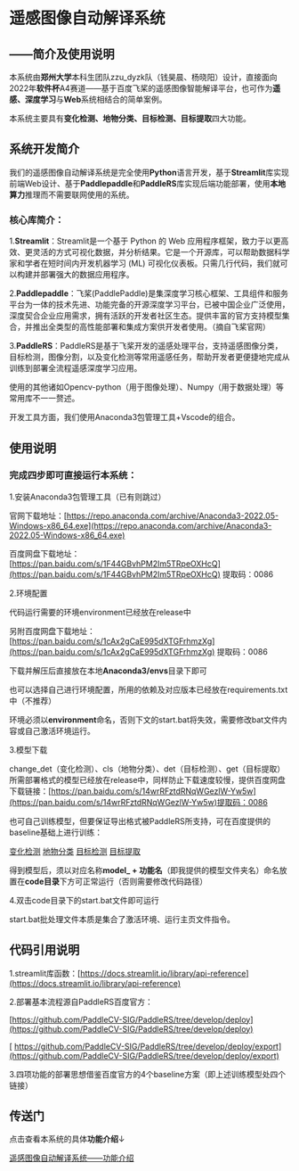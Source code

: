 # 遥感图像自动解译系统 #
## ——简介及使用说明 ##

本系统由**郑州大学**本科生团队zzu_dyzk队（钱昊晨、杨晓阳）设计，直接面向2022年**软件杯**A4赛道——基于百度飞桨的遥感图像智能解译平台，也可作为**遥感、深度学习**与**Web**系统相结合的简单案例。

本系统主要具有**变化检测、地物分类、目标检测、目标提取**四大功能。


## 系统开发简介 ##
我们的遥感图像自动解译系统是完全使用**Python**语言开发，基于**Streamlit**库实现前端Web设计、基于**Paddlepaddle**和**PaddleRS**库实现后端功能部署，使用**本地算力**推理而不需要联网使用的系统。

### 核心库简介： ###

1.**Streamlit**：Streamlit是一个基于 Python 的 Web 应用程序框架，致力于以更高效、更灵活的方式可视化数据，并分析结果。它是一个开源库，可以帮助数据科学家和学者在短时间内开发机器学习 (ML) 可视化仪表板。只需几行代码，我们就可以构建并部署强大的数据应用程序。

2.**Paddlepaddle**：飞桨(PaddlePaddle)是集深度学习核心框架、工具组件和服务平台为一体的技术先进、功能完备的开源深度学习平台，已被中国企业广泛使用，深度契合企业应用需求，拥有活跃的开发者社区生态。提供丰富的官方支持模型集合，并推出全类型的高性能部署和集成方案供开发者使用。（摘自飞桨官网）

3.**PaddleRS**：PaddleRS是基于飞桨开发的遥感处理平台，支持遥感图像分类，目标检测，图像分割，以及变化检测等常用遥感任务，帮助开发者更便捷地完成从训练到部署全流程遥感深度学习应用。

使用的其他诸如Opencv-python（用于图像处理）、Numpy（用于数据处理）等常用库不一一赘述。

开发工具方面，我们使用Anaconda3包管理工具+Vscode的组合。

## 使用说明 ##
### 完成四步即可直接运行本系统： ###
1.安装Anaconda3包管理工具（已有则跳过）

官网下载地址：[https://repo.anaconda.com/archive/Anaconda3-2022.05-Windows-x86_64.exe](https://repo.anaconda.com/archive/Anaconda3-2022.05-Windows-x86_64.exe)

百度网盘下载地址：[https://pan.baidu.com/s/1F44GBvhPM2Im5TRpeOXHcQ](https://pan.baidu.com/s/1F44GBvhPM2Im5TRpeOXHcQ)
提取码：0086

2.环境配置

代码运行需要的环境environment已经放在release中

另附百度网盘下载地址：[https://pan.baidu.com/s/1cAx2gCaE995dXTGFrhmzXg](https://pan.baidu.com/s/1cAx2gCaE995dXTGFrhmzXg)
提取码：0086

下载并解压后直接放在本地**Anaconda3/envs**目录下即可

也可以选择自己进行环境配置，所用的依赖及对应版本已经放在requirements.txt中（不推荐）

环境必须以**environment**命名，否则下文的start.bat将失效，需要修改bat文件内容或自己激活环境运行。

3.模型下载

change_det（变化检测）、cls（地物分类）、det（目标检测）、get（目标提取）所需部署格式的模型已经放在release中，同样防止下载速度较慢，提供百度网盘下载链接：[https://pan.baidu.com/s/14wrRFztdRNqWGezlW-Yw5w](https://pan.baidu.com/s/14wrRFztdRNqWGezlW-Yw5w)提取码：0086

也可自己训练模型，但要保证导出格式被PaddleRS所支持，可在百度提供的baseline基础上进行训练：

[变化检测](https://aistudio.baidu.com/aistudio/projectdetail/3684588?channelType=0&channel=0)
[地物分类](https://aistudio.baidu.com/aistudio/projectdetail/3792606?channelType=0&channel=0)
[目标检测](https://aistudio.baidu.com/aistudio/projectdetail/3792609?channelType=0&channel=0)
[目标提取](https://aistudio.baidu.com/aistudio/projectdetail/3792610?channelType=0&channel=0)

得到模型后，须以对应名称**model_ + 功能名**（即我提供的模型文件夹名）命名放置在**code目录**下方可正常运行（否则需要修改代码路径）

4.双击code目录下的start.bat文件即可运行

start.bat批处理文件本质是集合了激活环境、运行主页文件指令。

## 代码引用说明 ##

1.streamlit库函数：[https://docs.streamlit.io/library/api-reference](https://docs.streamlit.io/library/api-reference)

2.部署基本流程源自PaddleRS百度官方：

[https://github.com/PaddleCV-SIG/PaddleRS/tree/develop/deploy](https://github.com/PaddleCV-SIG/PaddleRS/tree/develop/deploy)

[
https://github.com/PaddleCV-SIG/PaddleRS/tree/develop/deploy/export](https://github.com/PaddleCV-SIG/PaddleRS/tree/develop/deploy/export)

3.四项功能的部署思想借鉴百度官方的4个baseline方案（即上述训练模型处四个链接）

## 传送门 ##
点击查看本系统的具体**功能介绍**↓

[遥感图像自动解译系统——功能介绍](https://github.com/MorningWind/2022SoftWare_Cup-A4-zzu_dyzk/blob/master/code/README.md)

